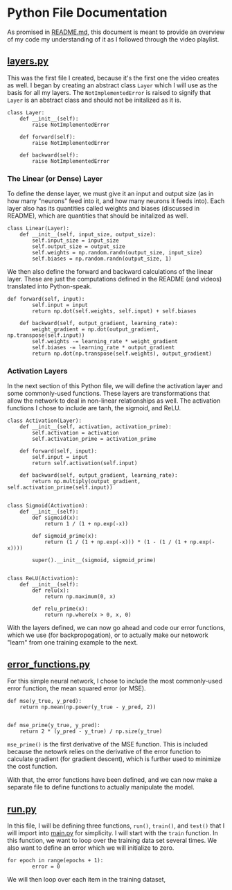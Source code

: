 # Python File Documentation

As promised in [README.md](README.md), this document is meant to provide an overview of my code my understanding of it as I followed through the video playlist.

## [layers.py](layers.py)

This was the first file I created, because it's the first one the video creates as well. I began by creating an abstract class ```Layer``` which I will use as the basis for all my layers. The ```NotImplementedError``` is raised to signify that ```Layer``` is an abstract class and should not be initalized as it is.

```
class Layer:
    def __init__(self):
        raise NotImplementedError

    def forward(self):
        raise NotImplementedError

    def backward(self):
        raise NotImplementedError
```

### The Linear (or Dense) Layer

To define the dense layer, we must give it an input and output size (as in how many "neurons" feed into it, and how many neurons it feeds into). Each layer also has its quantities called weights and biases (discussed in README), which are quantities that should be initalized as well.

```
class Linear(Layer):
    def __init__(self, input_size, output_size):
        self.input_size = input_size
        self.output_size = output_size
        self.weights = np.random.randn(output_size, input_size)
        self.biases = np.random.randn(output_size, 1)
```

We then also define the forward and backward calculations of the linear layer. These are just the computations defined in the README (and videos) translated into Python-speak.

```
def forward(self, input):
        self.input = input
        return np.dot(self.weights, self.input) + self.biases

    def backward(self, output_gradient, learning_rate):
        weight_gradient = np.dot(output_gradient, np.transpose(self.input))
        self.weights -= learning_rate * weight_gradient
        self.biases -= learning_rate * output_gradient
        return np.dot(np.transpose(self.weights), output_gradient)
```

### Activation Layers

In the next section of this Python file, we will define the activation layer and some commonly-used functions. These layers are transformations that allow the network to deal in non-linear relationships as well. The activation functions I chose to include are tanh, the sigmoid, and ReLU.

```
class Activation(Layer):
    def __init__(self, activation, activation_prime):
        self.activation = activation
        self.activation_prime = activation_prime

    def forward(self, input):
        self.input = input
        return self.activation(self.input)

    def backward(self, output_gradient, learning_rate):
        return np.multiply(output_gradient, self.activation_prime(self.input))


class Sigmoid(Activation):
    def __init__(self):
        def sigmoid(x):
            return 1 / (1 + np.exp(-x))

        def sigmoid_prime(x):
            return (1 / (1 + np.exp(-x))) * (1 - (1 / (1 + np.exp(-x))))

        super().__init__(sigmoid, sigmoid_prime)


class ReLU(Activation):
    def __init__(self):
        def relu(x):
            return np.maximum(0, x)

        def relu_prime(x):
            return np.where(x > 0, x, 0)
```

With the layers defined, we can now go ahead and code our error functions, which we use (for backpropogation), or to actually make our netowork "learn" from one training example to the next.

## [error_functions.py](error_functions.py)

For this simple neural network, I chose to include the most commonly-used error function, the mean squared error (or MSE). 

```
def mse(y_true, y_pred):
    return np.mean(np.power(y_true - y_pred, 2))


def mse_prime(y_true, y_pred):
    return 2 * (y_pred - y_true) / np.size(y_true)
```

```mse_prime()``` is the first derivative of the MSE function. This is included because the netowrk relies on the derivative of the error function to calculate gradient (for gradient descent), which is further used to minimize the cost function.

With that, the error functions have been defined, and we can now make a separate file to define functions to actually manipulate the model.

## [run.py](run.py)

In this file, I will be defining three functions, ```run()```, ```train()```, and ```test()``` that I will import into [main.py](main.py) for simplicity. I will start with the ```train``` function. In this function, we want to loop over the training data set several times. We also want to define an error which we will initialize to zero. 

```
for epoch in range(epochs + 1):
        error = 0
```

We will then loop over each item in the training dataset, 
